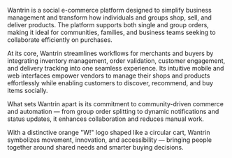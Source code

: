 Wantrin is a social e-commerce platform designed to simplify business management and transform how individuals and groups shop, sell, and deliver products. The platform supports both single and group orders, making it ideal for communities, families, and business teams seeking to collaborate efficiently on purchases.

At its core, Wantrin streamlines workflows for merchants and buyers by integrating inventory management, order validation, customer engagement, and delivery tracking into one seamless experience. Its intuitive mobile and web interfaces empower vendors to manage their shops and products effortlessly while enabling customers to discover, recommend, and buy items socially.

What sets Wantrin apart is its commitment to community-driven commerce and automation — from group order splitting to dynamic notifications and status updates, it enhances collaboration and reduces manual work.

With a distinctive orange "W!" logo shaped like a circular cart, Wantrin symbolizes movement, innovation, and accessibility — bringing people together around shared needs and smarter buying decisions.
